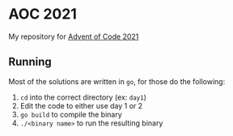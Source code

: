 # AOC 2021

My repository for [Advent of Code 2021](https://adventofcode.com/)

## Running

Most of the solutions are written in `go`, for those do the following:

1. `cd` into the correct directory (ex: `day1`)
2. Edit the code to either use day 1 or 2
3. `go build` to compile the binary
4. `./<binary name>` to run the resulting binary
